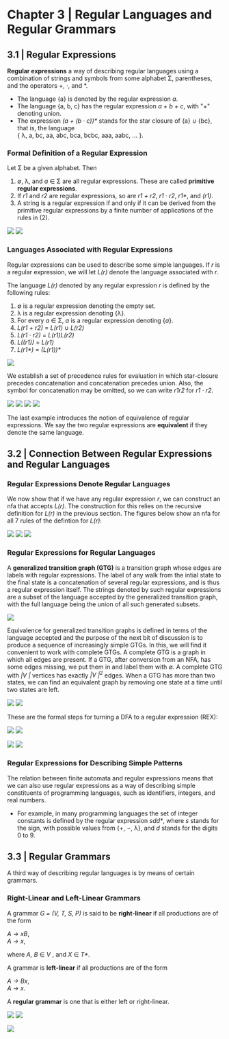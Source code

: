 # Chapter 3 | Regular Languages and Regular Grammars
## 3.1 | Regular Expressions

**Regular expressions** a way of describing regular languages using a combination of strings and symbols from some alphabet Σ, parentheses,
and the operators +, ·, and *.
- The language {a} is denoted by the regular expression _a_.
- The language {a, b, c} has the regular expression _a + b + c_, with "+" denoting union.
- The expression _(a + (b · c))*_ stands for the star closure of {a} ∪ {bc}, that is, the language<br/> 
{ λ, a, bc, aa, abc, bca, bcbc, aaa, aabc, ... }.

### Formal Definition of a Regular Expression
Let Σ be a given alphabet. Then
1. ∅, λ, and _a_ ∈ Σ are all regular expressions. These are called **primitive regular expressions**.
2. If _r1_ and _r2_ are regular expressions, so are _r1 + r2_, _r1 · r2_, _r1*_, and _(r1)_.
3. A string is a regular expression if and only if it can be derived from the primitive regular expressions by a finite number of applications of the rules in (2).

![](https://github.com/stinsan/CS-3823-Theory-of-Computation/blob/master/Screenshots/toc-21.png)
![](https://github.com/stinsan/CS-3823-Theory-of-Computation/blob/master/Screenshots/toc-22.png)

### Languages Associated with Regular Expressions
Regular expressions can be used to describe some simple languages. If _r_ is a regular expression, we will let _L(r)_ denote the language
associated with _r_.

The language _L(r)_ denoted by any regular expression _r_ is defined by the following rules:
1. ∅ is a regular expression denoting the empty set.
2. λ is a regular expression denoting {λ}.
3. For every _a_ ∈ Σ, _a_ is a regular expression denoting {_a_}.
4. _L(r1 + r2)_ = _L(r1)_ ∪ _L(r2)_
5. _L(r1 · r2)_ = _L(r1)L(r2)_
6. _L((r1))_ = _L(r1)_
7. _L(r1*)_ = _(L(r1))*_

![](https://github.com/stinsan/CS-3823-Theory-of-Computation/blob/master/Screenshots/toc-23.png)

We establish a set of precedence rules for evaluation in which star-closure precedes concatenation and concatenation
precedes union. Also, the symbol for concatenation may be omitted, so we can write _r1r2_ for _r1 · r2_.

![](https://github.com/stinsan/CS-3823-Theory-of-Computation/blob/master/Screenshots/toc-24.png)
![](https://github.com/stinsan/CS-3823-Theory-of-Computation/blob/master/Screenshots/toc-25.png)
![](https://github.com/stinsan/CS-3823-Theory-of-Computation/blob/master/Screenshots/toc-26.png)
![](https://github.com/stinsan/CS-3823-Theory-of-Computation/blob/master/Screenshots/toc-27.png)

The last example introduces the notion of equivalence of regular expressions. We say the two regular expressions are **equivalent** if they denote the same language.

## 3.2 | Connection Between Regular Expressions and Regular Languages
### Regular Expressions Denote Regular Languages
We now show that if we have any regular expression _r_, we can construct an nfa that accepts _L(r)_. The construction
for this relies on the recursive definition for _L(r)_ in the previous section. The figures below show an nfa for all 7 rules of the defintion for _L(r)_:

![](https://github.com/stinsan/CS-3823-Theory-of-Computation/blob/master/Screenshots/toc-28.png)
![](https://github.com/stinsan/CS-3823-Theory-of-Computation/blob/master/Screenshots/toc-29.png)
![](https://github.com/stinsan/CS-3823-Theory-of-Computation/blob/master/Screenshots/toc-30.png)

### Regular Expressions for Regular Languages
A **generalized transition graph (GTG)** is a transition graph whose edges are labels with regular expressions. The label of any walk from the intial state to the final state is a concatenation of several regular expressions, and is thus a regular expression itself. The strings denoted by such regular expressions are a subset of the language accepted by the generalized transition graph, with the full
language being the union of all such generated subsets.

![](https://github.com/stinsan/CS-3823-Theory-of-Computation/blob/master/Screenshots/toc-31.png)

Equivalence for generalized transition graphs is defined in terms of the
language accepted and the purpose of the next bit of discussion is to produce
a sequence of increasingly simple GTGs. In this, we will find it convenient to work with complete GTGs.
A complete GTG is a graph in which all edges are present. If a GTG, after conversion from an NFA, has some edges
missing, we put them in and label them with ∅. A complete GTG with _|V |_
vertices has exactly _|V |<sup>2</sup>_ edges.
When a GTG has more than two states, we can find an equivalent graph
by removing one state at a time until two states are left.

![](https://github.com/stinsan/CS-3823-Theory-of-Computation/blob/master/Screenshots/toc-32.png)
![](https://github.com/stinsan/CS-3823-Theory-of-Computation/blob/master/Screenshots/toc-33.png)

These are the formal steps for turning a DFA to a regular expression (REX):

![](https://github.com/stinsan/CS-3823-Theory-of-Computation/blob/master/Screenshots/toc-34.png)
![](https://github.com/stinsan/CS-3823-Theory-of-Computation/blob/master/Screenshots/toc-35.png)

![](https://github.com/stinsan/CS-3823-Theory-of-Computation/blob/master/Screenshots/toc-36.png)
![](https://github.com/stinsan/CS-3823-Theory-of-Computation/blob/master/Screenshots/toc-37.png)

### Regular Expressions for Describing Simple Patterns

The relation between finite automata and regular expressions means that we can
also use regular expressions as a way of describing simple constituents of programming languages, such as identifiers, integers,
and real numbers.  
- For example, in many programming languages the set of integer constants is defined by the regular expression _sdd*_, where _s_ stands for the sign, with possible values from {+, −, λ}, and _d_ stands for the digits 0 to 9.

## 3.3 | Regular Grammars
A third way of describing regular languages is by means of certain grammars.

### Right-Linear and Left-Linear Grammars
A grammar _G = (V, T, S, P)_ is said to be **right-linear** if all productions are of the form

_A → xB_,<br/>
_A → x_,

where _A, B_ ∈ _V_ , and _X_ ∈ _T*_. 

A grammar is **left-linear** if all productions are of the form

_A → Bx_,<br/>
_A → x_.

A **regular grammar** is one that is either left or right-linear.

![](https://github.com/stinsan/CS-3823-Theory-of-Computation/blob/master/Screenshots/toc-38.png)
![](https://github.com/stinsan/CS-3823-Theory-of-Computation/blob/master/Screenshots/toc-39.png)

![](https://github.com/stinsan/CS-3823-Theory-of-Computation/blob/master/Screenshots/toc-40.png)
